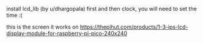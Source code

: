  install lcd_lib (by u/dhargopala) first and then clock, you will need to set the time :(


 this is the screen it works on https://thepihut.com/products/1-3-ips-lcd-display-module-for-raspberry-pi-pico-240x240
